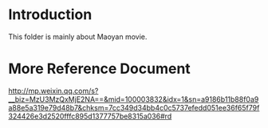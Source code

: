 # Introduction
This folder is mainly about Maoyan movie.

# More Reference Document
http://mp.weixin.qq.com/s?__biz=MzU3MzQxMjE2NA==&mid=100003832&idx=1&sn=a9186b11b88f0a9a88e5a319e79d48b7&chksm=7cc349d34bb4c0c5737efedd051ee36f65f79f324426e3d2520fffc895d1377757be8315a036#rd
